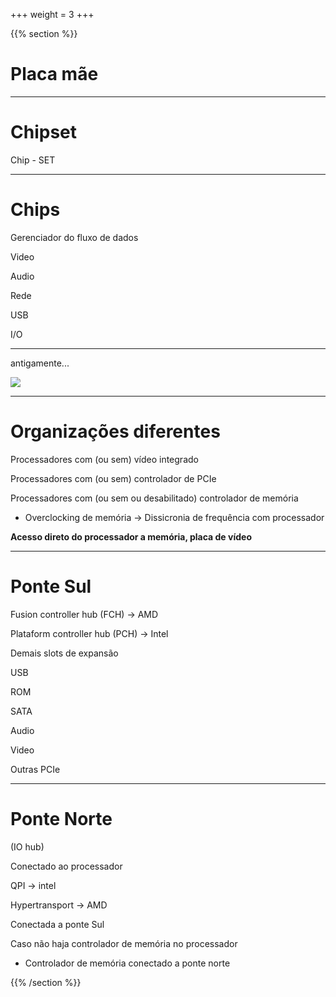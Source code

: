 +++
weight = 3
+++

{{% section %}}

# Placa mãe

---

# Chipset

Chip - SET


---

# Chips

Gerenciador do fluxo de dados

Video

Audio

Rede

USB

I/O

---

antigamente...

![](https://upload.wikimedia.org/wikipedia/commons/c/cb/Diagrama_placa-m%C3%A3e.png)

---


# Organizações diferentes

Processadores com (ou sem) vídeo integrado

Processadores com (ou sem) controlador de PCIe

Processadores com (ou sem ou desabilitado) controlador de memória

- Overclocking de memória -> Dissicronia de frequência com processador

**Acesso direto do processador a memória, placa de vídeo**

---

# Ponte Sul

Fusion controller hub (FCH) -> AMD

Plataform controller hub (PCH) -> Intel

Demais slots de expansão

USB

ROM

SATA

Audio

Video

Outras PCIe



---


# Ponte Norte

(IO hub)

Conectado ao processador

QPI -> intel

Hypertransport -> AMD


Conectada a ponte Sul



Caso não haja controlador de memória no processador
    
- Controlador de memória conectado a ponte norte



{{% /section %}}



